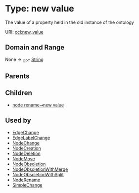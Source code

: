 
# Type: new value


The value of a property held in the old instance of the ontology

URI: [ocl:new_value](http://w3id.org/oclnew_value)


## Domain and Range

None ->  <sub>OPT</sub> [String](types/String.md)

## Parents


## Children

 *  [node rename➞new value](node_rename_new_value.md)

## Used by

 * [EdgeChange](EdgeChange.md)
 * [EdgeLabelChange](EdgeLabelChange.md)
 * [NodeChange](NodeChange.md)
 * [NodeCreation](NodeCreation.md)
 * [NodeDeletion](NodeDeletion.md)
 * [NodeMove](NodeMove.md)
 * [NodeObsoletion](NodeObsoletion.md)
 * [NodeObsoletionWithMerge](NodeObsoletionWithMerge.md)
 * [NodeObsoletionWithSplit](NodeObsoletionWithSplit.md)
 * [NodeRename](NodeRename.md)
 * [SimpleChange](SimpleChange.md)
